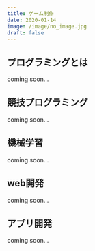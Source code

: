 ```yaml
---
title: ゲーム制作
date: 2020-01-14
image: /image/no_image.jpg
draft: false
---
```


## プログラミングとは
coming soon...

## 競技プログラミング

coming soon...

## 機械学習
coming soon...

## web開発
coming soon...
## アプリ開発
coming soon...
